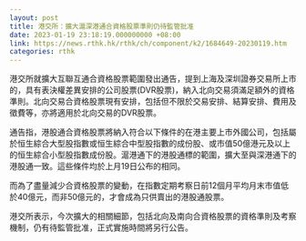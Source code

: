 ```yaml
---
layout: post
title: 港交所：擴大滬深港通合資格股票準則仍待監管批准
date: 2023-01-19 23:18:19.000000000 +08:00
link: https://news.rthk.hk/rthk/ch/component/k2/1684649-20230119.htm
categories: rthk
---
```


港交所就擴大互聯互通合資格股票範圍發出通告，提到上海及深圳證券交易所上市的，具有表決權差異安排的公司股票(DVR股票)，納入北向交易須滿足額外的資格準則。北向交易合資格股票現有安排，包括但不限於交易安排、結算安排、費用及徵費等，亦將適用於北向交易的DVR股票。

通告指，港股通合資格股票將納入符合以下條件的在港主要上市外國公司，包括屬於恒生綜合大型股指數或恒生綜合中型股指數的成份股、或市值50億港元及以上的恒生綜合小型股指數成份股。滬港通下的港股通標的範圍，擴大至與深港通下的港股通一致。這些條件均於上月19日公布的相同。

而為了盡量減少合資格股票的變動，在指數定期考察日前12個月平均月末市值低於40億元，而非50億元的，才會成為只供賣出的港股通股票。

港交所表示，今次擴大的相關細節，包括北向及南向合資格股票的資格準則及考察機制，仍有待監管批准，正式實施時間將另行公告。
